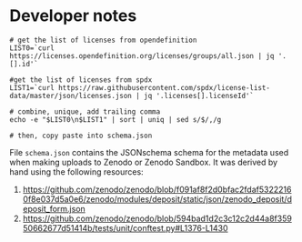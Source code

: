 # Developer notes


```shell
# get the list of licenses from opendefinition
LIST0=`curl https://licenses.opendefinition.org/licenses/groups/all.json | jq '.[].id'`

#get the list of licenses from spdx
LIST1=`curl https://raw.githubusercontent.com/spdx/license-list-data/master/json/licenses.json | jq '.licenses[].licenseId'`

# combine, unique, add trailing comma
echo -e "$LIST0\n$LIST1" | sort | uniq | sed s/$/,/g

# then, copy paste into schema.json
```



File `schema.json` contains the JSONschema schema for the metadata used when making uploads to Zenodo or Zenodo Sandbox. It was derived by hand using the following resources:

1. https://github.com/zenodo/zenodo/blob/f091af8f2d0bfac2fdaf53222160f8e037d5a0e6/zenodo/modules/deposit/static/json/zenodo_deposit/deposit_form.json
2. https://github.com/zenodo/zenodo/blob/594bad1d2c3c12c2d44a8f35950662677d51414b/tests/unit/conftest.py#L1376-L1430
